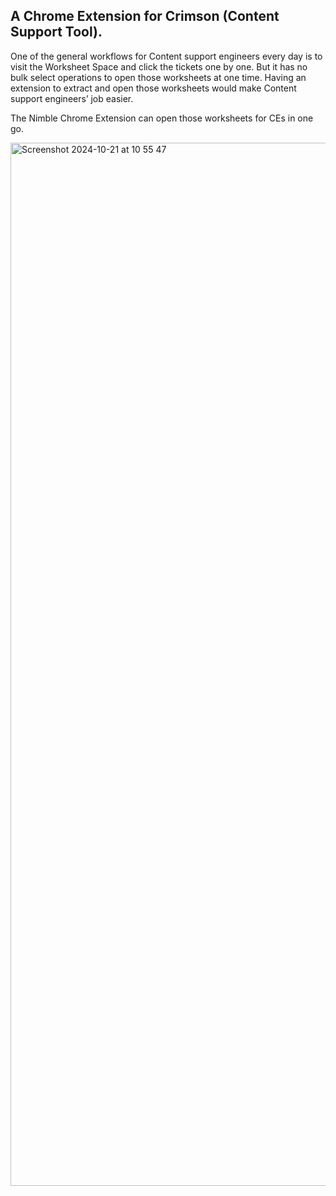 ## A Chrome Extension for Crimson (Content Support Tool).

One of the general workflows for Content support engineers every day is to visit the Worksheet Space and click the tickets one by one.
But it has no bulk select operations to open those worksheets at one time. 
Having an extension to extract and open those worksheets would make Content support engineers’ job easier.

The Nimble Chrome Extension can open those worksheets for CEs in one go.

<img width="1669" alt="Screenshot 2024-10-21 at 10 55 47" src="https://github.com/user-attachments/assets/289bd5c3-fd3e-4066-97ff-5f912a775177">
